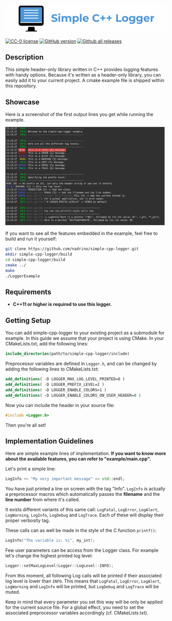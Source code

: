 ![](resources/logo/simple-cpp-logger-logo.png)

[![CC-0 license](https://img.shields.io/badge/License-CC--0-blue.svg)](https://creativecommons.org/licenses/by-nd/4.0)
[![GitHub version](https://badge.fury.io/gh/nadrino%2Fsimple-cpp-logger.svg)](https://github.com/nadrino/simple-cpp-logger/releases/)
[![Github all releases](https://img.shields.io/github/downloads/nadrino/simple-cpp-logger/total.svg)](https://GitHub.com/nadrino/simple-cpp-logger/releases/)

## Description 

This simple header-only library written in C++ provides logging features with handy options.
Because it's written as a header-only library, you can easily add it to your current project. 
A cmake example file is shipped within this repository.

## Showcase

Here is a screenshot of the first output lines you get while running the example.

![](resources/screenshot/example_showcase.png)

If you want to see all the features embedded in the example, feel free to build and run it yourself: 

```bash
git clone https://github.com/nadrino/simple-cpp-logger.git
mkdir simple-cpp-logger/build
cd simple-cpp-logger/build
cmake ../
make
./LoggerExample
```

## Requirements

- **C++11 or higher is required to use this logger.**


## Getting Setup

You can add simple-cpp-logger to your existing project as a submodule for example.
In this guide we assume that your project is using CMake.
In your CMakeLists.txt, add the following lines:

```cmake
include_directories(path/to/simple-cpp-logger/include)
```

Preprocessor variables are defined in `Logger.h`, and can be changed by adding the following lines to CMakeLists.txt:

```cmake
add_definitions( -D LOGGER_MAX_LOG_LEVEL_PRINTED=6 )
add_definitions( -D LOGGER_PREFIX_LEVEL=2 )
add_definitions( -D LOGGER_ENABLE_COLORS=1 )
add_definitions( -D LOGGER_ENABLE_COLORS_ON_USER_HEADER=0 )
```

Now you can include the header in your source file:

```cpp
#include <Logger.h>
```

Then you're all set!


## Implementation Guidelines

Here are simple example lines of implementation. 
**If you want to know more about the available features, you can refer to "example/main.cpp".**

Let's print a simple line:

```cpp
LogInfo << "My very important message" << std::endl;
```

You have just printed a line on screen with the tag "Info". 
`LogInfo` is actually a preprocessor macros which automatically passes the **filename** and the **line number** from where it's called.

It exists different variants of this same call: `LogFatal`, `LogError`, `LogAlert`, `LogWarning`, `LogInfo`, `LogDebug` and `LogTrace`.
Each of these will display their proper verbosity tag.

These calls can as well be made in the style of the C function `printf()`:

```cpp
LogInfo("The variable is: %i", my_int);
```

Few user parameters can be access from the Logger class.
For example let's change the highest printed log level:

```cpp
Logger::setMaxLogLevel(Logger::LogLevel::INFO);
```

From this moment, all following Log calls will be printed if their associated log level is lower than `INFO`.
This means that `LogFatal`, `LogError`, `LogAlert`, `LogWarning` and `LogInfo` will be printed, but `LogDebug` and `LogTrace` will be muted. 

Keep in mind that every parameter you set this way will be only be applied for the current source file.
For a global effect, you need to set the associated preprocessor variables accordingly (cf. CMakeLists.txt).

